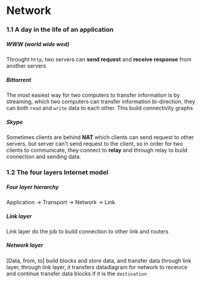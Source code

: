# Network

### 1.1 A day in the life of an application

##### WWW (world wide wed)

Throught `http`, two servers can **send request** and **receive response** from another servers

##### Bittorrent

The most easiest way for two computers to transfer information is by streaming, which two computers can transfer information bi-direction, they can both `read` and `write` data to each other. This build connectivity graphs

##### Skype

Sometimes clients are behind **NAT** which clients can send request to other servers, but server can't send request to the client, so in order for two clients to communicate, they connect to **relay** and through relay to build connection and sending data.



### 1.2 The four layers Internet model

##### Four layer hierarchy

Application -> Transport -> Network -> Link

##### Link layer

Link layer do the job to build connection to other link and routers

##### Network layer

[Data, from, to] build blocks and store data, and transfer data through link layer, through link layer, it transfers datadiagram for network to receivce and continue transfer data blocks if it is the `destination`






